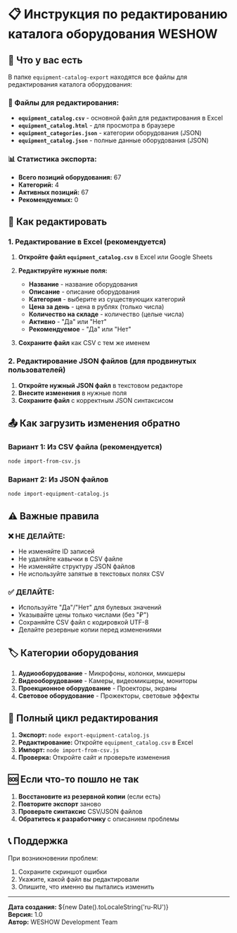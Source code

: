 # 📋 Инструкция по редактированию каталога оборудования WESHOW

## 🎯 Что у вас есть

В папке `equipment-catalog-export` находятся все файлы для редактирования каталога оборудования:

### 📁 Файлы для редактирования:
- **`equipment_catalog.csv`** - основной файл для редактирования в Excel
- **`equipment_catalog.html`** - для просмотра в браузере
- **`equipment_categories.json`** - категории оборудования (JSON)
- **`equipment_catalog.json`** - полные данные оборудования (JSON)

### 📊 Статистика экспорта:
- **Всего позиций оборудования:** 67
- **Категорий:** 4
- **Активных позиций:** 67
- **Рекомендуемых:** 0

## 🔧 Как редактировать

### 1. Редактирование в Excel (рекомендуется)

1. **Откройте файл `equipment_catalog.csv`** в Excel или Google Sheets
2. **Редактируйте нужные поля:**
   - **Название** - название оборудования
   - **Описание** - описание оборудования
   - **Категория** - выберите из существующих категорий
   - **Цена за день** - цена в рублях (только числа)
   - **Количество на складе** - количество (целые числа)
   - **Активно** - "Да" или "Нет"
   - **Рекомендуемое** - "Да" или "Нет"

3. **Сохраните файл** как CSV с тем же именем

### 2. Редактирование JSON файлов (для продвинутых пользователей)

1. **Откройте нужный JSON файл** в текстовом редакторе
2. **Внесите изменения** в нужные поля
3. **Сохраните файл** с корректным JSON синтаксисом

## 📤 Как загрузить изменения обратно

### Вариант 1: Из CSV файла (рекомендуется)
```bash
node import-from-csv.js
```

### Вариант 2: Из JSON файлов
```bash
node import-equipment-catalog.js
```

## ⚠️ Важные правила

### ❌ НЕ ДЕЛАЙТЕ:
- Не изменяйте ID записей
- Не удаляйте кавычки в CSV файле
- Не изменяйте структуру JSON файлов
- Не используйте запятые в текстовых полях CSV

### ✅ ДЕЛАЙТЕ:
- Используйте "Да"/"Нет" для булевых значений
- Указывайте цены только числами (без "₽")
- Сохраняйте CSV файл с кодировкой UTF-8
- Делайте резервные копии перед изменениями

## 🏷️ Категории оборудования

1. **Аудиооборудование** - Микрофоны, колонки, микшеры
2. **Видеооборудование** - Камеры, видеомикшеры, мониторы
3. **Проекционное оборудование** - Проекторы, экраны
4. **Световое оборудование** - Прожекторы, световые эффекты

## 🔄 Полный цикл редактирования

1. **Экспорт:** `node export-equipment-catalog.js`
2. **Редактирование:** Откройте `equipment_catalog.csv` в Excel
3. **Импорт:** `node import-from-csv.js`
4. **Проверка:** Откройте сайт и проверьте изменения

## 🆘 Если что-то пошло не так

1. **Восстановите из резервной копии** (если есть)
2. **Повторите экспорт** заново
3. **Проверьте синтаксис** CSV/JSON файлов
4. **Обратитесь к разработчику** с описанием проблемы

## 📞 Поддержка

При возникновении проблем:
1. Сохраните скриншот ошибки
2. Укажите, какой файл вы редактировали
3. Опишите, что именно вы пытались изменить

---

**Дата создания:** ${new Date().toLocaleString('ru-RU')}  
**Версия:** 1.0  
**Автор:** WESHOW Development Team


